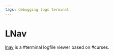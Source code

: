 ```yaml
---
tags: debugging logs terminal
---
```


# LNav
[lnav](https://lnav.org) is a #terminal logfile viewer based on #curses.